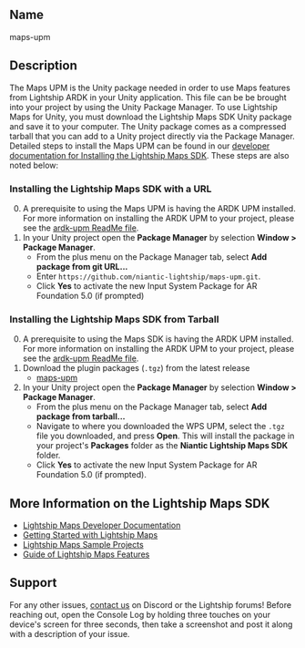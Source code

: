 ## Name
maps-upm

## Description
The Maps UPM is the Unity package needed in order to use Maps features from Lightship ARDK in your Unity application. This file can be be brought into your project by using the Unity Package Manager. To use Lightship Maps for Unity, you must download the Lightship Maps SDK Unity package and save it to your computer. The Unity package comes as a compressed tarball that you can add to a Unity project directly via the Package Manager. Detailed steps to install the Maps UPM can be found in our [developer documentation for Installing the Lightship Maps SDK](https://lightship.dev/docs/maps/install/). These steps are also noted below:

### Installing the Lightship Maps SDK with a URL
0. A prerequisite to using the Maps UPM is having the ARDK UPM installed. For more information on installing the ARDK UPM to your project, please see the [ardk-upm ReadMe file](https://github.com/niantic-lightship/ardk-upm/blob/main/README.md). 
1. In your Unity project open the **Package Manager** by selection **Window > Package Manager**. 
	- From the plus menu on the Package Manager tab, select **Add package from git URL...**
	- Enter `https://github.com/niantic-lightship/maps-upm.git`. 
	- Click **Yes** to activate the new Input System Package for AR Foundation 5.0 (if prompted)

### Installing the Lightship Maps SDK from Tarball
0. A prerequisite to using the Maps SDK is having the ARDK UPM installed. For more information on installing the ARDK UPM to your project, please see the [ardk-upm ReadMe file](https://github.com/niantic-lightship/ardk-upm/blob/main/README.md). 
1. Download the plugin packages (`.tgz`) from the latest release
	- [maps-upm](https://github.com/niantic-lightship/maps-upm/releases/latest)
2. In your Unity project open the **Package Manager** by selection **Window > Package Manager**. 
	- From the plus menu on the Package Manager tab, select **Add package from tarball...**
	- Navigate to where you downloaded the WPS UPM, select the `.tgz` file you downloaded, and press **Open**. This will install the package in your project's **Packages** folder as the **Niantic Lightship Maps SDK** folder. 
	- Click **Yes** to activate the new Input System Package for AR Foundation 5.0 (if prompted). 

## More Information on the Lightship Maps SDK
- [Lightship Maps Developer Documentation](https://lightship.dev/docs/maps/)
- [Getting Started with Lightship Maps](https://lightship.dev/docs/maps/getting_started/)
- [Lightship Maps Sample Projects](https://lightship.dev/docs/maps/sample_projects/)
- [Guide of Lightship Maps Features](https://lightship.dev/docs/maps/unity/)

## Support
For any other issues, [contact us](https://lightship.dev/docs/ardk/contact_us/) on Discord or the Lightship forums! Before reaching out, open the Console Log by holding three touches on your device's screen for three seconds, then take a screenshot and post it along with a description of your issue.
